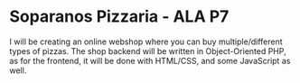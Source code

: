 # Soparanos Pizzaria - ALA P7

I will be creating an online webshop where you can buy multiple/different types of pizzas. The shop backend will be written in Object-Oriented PHP, as for the frontend, it will be done with HTML/CSS, and some JavaScript as well.

